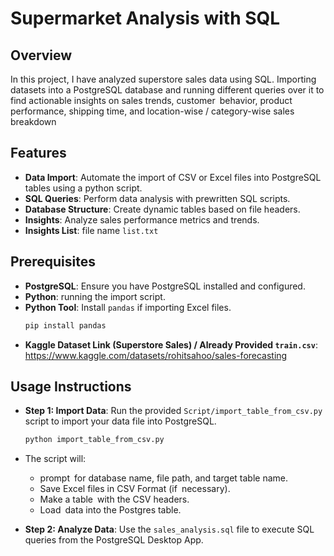 # Supermarket Analysis with SQL

## Overview
In this project, I have analyzed superstore sales data using SQL. Importing datasets into a PostgreSQL database and running different queries over it to find actionable insights on sales trends, customer behavior, product performance, shipping time, and location-wise / category-wise sales breakdown

## Features
- **Data Import**: Automate the import of CSV or Excel files into PostgreSQL tables using a python script.
- **SQL Queries**: Perform data analysis with prewritten SQL scripts.
- **Database Structure**: Create dynamic tables based on file headers.
- **Insights**: Analyze sales performance metrics and trends.
- **Insights List**: file name ```list.txt```

## Prerequisites
- **PostgreSQL**: Ensure you have PostgreSQL installed and configured.
- **Python**: running the import script.
- **Python Tool**: Install `pandas` if importing Excel files.
  ```bash
  pip install pandas
- **Kaggle Dataset Link (Superstore Sales) / Already Provided ```train.csv```**: https://www.kaggle.com/datasets/rohitsahoo/sales-forecasting
  
## Usage Instructions

- **Step 1: Import Data**: Run the provided `Script/import_table_from_csv.py` script to import your data file into PostgreSQL.
  ```bash
  python import_table_from_csv.py

- The script will:
    - prompt for database name, file path, and target table name.
    - Save Excel files in CSV Format (if necessary).
    - Make a table with the CSV headers.
    - Load data into the Postgres table.

- **Step 2: Analyze Data**: Use the ```sales_analysis.sql``` file to execute SQL queries from the PostgreSQL Desktop App.
